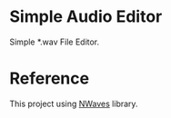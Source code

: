 # Simple Audio Editor
Simple *.wav File Editor.

# Reference
This project using [NWaves](https://github.com/ar1st0crat/NWaves) library.
